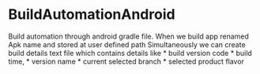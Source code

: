 # BuildAutomationAndroid
Build automation through android gradle file.
When we build app renamed Apk name and stored at user defined path
Simultaneously we can create build details text file which contains details like 
    * build version code
    * build time,
    * version name
    * current selected branch 
    * selected product flavor
